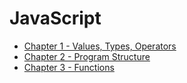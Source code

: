 # JavaScript

* [Chapter 1 - Values, Types, Operators](./chapter1.md)
* [Chapter 2 - Program Structure](./chapter2.md)
* [Chapter 3 - Functions](./chapter3.md)